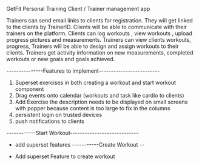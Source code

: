 GetFit Personal Training 
Client / Trainer management app

Trainers can send email links to clients for registration. They will get linked to the clients by TrainerID.
Clients will be able to communicate with their trainers on the platform.
Clients can log workouts , view workouts , upload progress pictures and measurements. 
Trainers can view clients workouts,  progress,
Trainers will be able to design and assign workouts to their clients. 
Trainers get activity information on new measurements, completed workouts or new goals and goals achieved.





 
 ---------------Features to implement-------------------------
1. Superset exercises in both creating a workout and start workout component
2. Drag events onto calendar (workouts and task like cardio to clients)
3. Add Exercise the description needs to be displayed on small screens with popper because content is too large to fix in the columns
4. persistent login on trusted devices
5. push notifications to clients


------------Start Workout----------------------------

* add superset features
-----------Create Workout --

* Add superset Feature to create workout